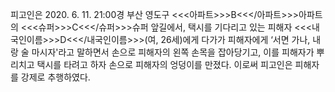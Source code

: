 피고인은 2020. 6. 11. 21:00경 부산 영도구 <<<아파트>>>B<<</아파트>>>아파트의 <<<슈퍼>>>C<<</슈퍼>>>슈퍼 앞길에서, 택시를 기다리고 있는 피해자 <<<내국인이름>>>D<<</내국인이름>>>(여, 26세)에게 다가가 피해자에게 ‘서면 가나, 내랑 술 마시자'라고 말하면서 손으로 피해자의 왼쪽 손목을 잡아당기고, 이를 피해자가 뿌리치고 택시를 타려고 하자 손으로 피해자의 엉덩이를 만졌다.
이로써 피고인은 피해자를 강제로 추행하였다.
